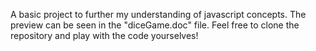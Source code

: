 A basic project to further my understanding of javascript concepts.
The preview can be seen in the "diceGame.doc" file.
Feel free to clone the repository and play with the code yourselves!
